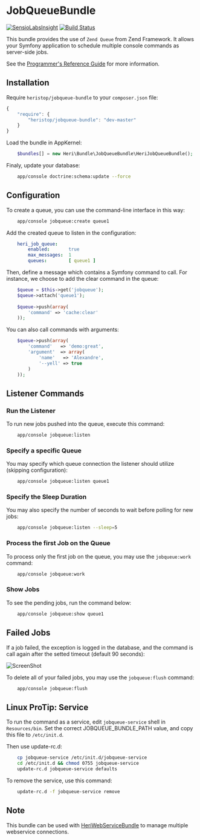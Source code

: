 # JobQueueBundle

[![SensioLabsInsight](https://insight.sensiolabs.com/projects/a6f86442-5e9c-4adf-bb23-d734c637b8cd/mini.png)](https://insight.sensiolabs.com/projects/a6f86442-5e9c-4adf-bb23-d734c637b8cd) [![Build Status](https://travis-ci.org/heristop/HeriJobQueueBundle.svg)](https://travis-ci.org/heristop/HeriJobQueueBundle)

This bundle provides the use of `Zend Queue` from Zend Framework. It allows your Symfony application to schedule multiple console commands as server-side jobs.

See the [Programmer's Reference Guide](http://framework.zend.com/manual/1.9/en/zend.queue.html) for more information.

## Installation

Require `heristop/jobqueue-bundle` to your `composer.json` file:

```js
{
    "require": {
        "heristop/jobqueue-bundle": "dev-master"
    }
}
```

Load the bundle in AppKernel:

```php
    $bundles[] = new Heri\Bundle\JobQueueBundle\HeriJobQueueBundle();
```

Finaly, update your database:

```sh
    app/console doctrine:schema:update --force
```

## Configuration

To create a queue, you can use the command-line interface in this way:

```sh
    app/console jobqueue:create queue1
```

Add the created queue to listen in the configuration:

```yaml
    heri_job_queue:
        enabled:       true
        max_messages:  1
        queues:        [ queue1 ]
```

Then, define a message which contains a Symfony command to call. For instance, we choose to add the clear command in the queue:

```php
    $queue = $this->get('jobqueue');
    $queue->attach('queue1');
    
    $queue->push(array(
        'command' => 'cache:clear'
    ));
```

You can also call commands with arguments:

``` php
    $queue->push(array(
        'command'   => 'demo:great',
        'argument'  => array(
            'name'   => 'Alexandre',
            '--yell' => true
        )
    ));
```

## Listener Commands

### Run the Listener

To run new jobs pushed into the queue, execute this command: 

```sh
    app/console jobqueue:listen
```

### Specify a specific Queue

You may specify which queue connection the listener should utilize (skipping configuration):

```sh
    app/console jobqueue:listen queue1
```

### Specify the Sleep Duration

You may also specify the number of seconds to wait before polling for new jobs:

```sh
    app/console jobqueue:listen --sleep=5
```

### Process the first Job on the Queue

To process only the first job on the queue, you may use the `jobqueue:work` command:

```sh
    app/console jobqueue:work
```

### Show Jobs

To see the pending jobs, run the command below:

```sh
    app/console jobqueue:show queue1
```

## Failed Jobs

If a job failed, the exception is logged in the database, and the command is call again after the setted timeout (default 90 seconds):

![ScreenShot](https://raw.github.com/heristop/HeriJobQueueBundle/master/Resources/doc/console.png)

To delete all of your failed jobs, you may use the `jobqueue:flush` command:

```sh
    app/console jobqueue:flush
```

## Linux ProTip: Service

To run the command as a service, edit `jobqueue-service` shell in `Resources/bin`.
Set the correct JOBQUEUE_BUNDLE_PATH value, and copy this file to `/etc/init.d`.

Then use update-rc.d:

```sh
    cp jobqueue-service /etc/init.d/jobqueue-service
    cd /etc/init.d && chmod 0755 jobqueue-service
    update-rc.d jobqueue-service defaults
```

To remove the service, use this command:

```sh
    update-rc.d -f jobqueue-service remove
```

## Note

This bundle can be used with [HeriWebServiceBundle](https://github.com/heristop/HeriWebServiceBundle/) to manage multiple webservice connections.
